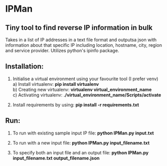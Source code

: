 # IPMan

<h2>Tiny tool to find reverse IP information in bulk</h2>

Takes in a list of IP addresses in a text file format and outputsa json with information about that specific IP including location, hostname, city, region and service provider. Utilizes python's ipinfo package.


<h2>Installation:</h2>

1. Initialise a virtual environment using your favourite tool (I prefer venv)<br>
       a) Install virtualenv: 
              <b>pip install virtualenv</b><br>
       b) Creating new virtualenv: 
             <b> virtualenv virtual_environment_name </b><br>
       c) Activating virtualenv:
              <b>./virtual_environment_name/Scripts/activate</b><br>

2. Install requirements by using:
       <b>pip install -r requirements.txt</b>
       
<h2>Run:</h2>

1. To run with existing sample input IP file:
  <b>python IPMan.py input.txt</b>

2. To run with a new input file:
  <b>python IPMan.py input_filename.txt</b>

3. To specify both an input file and an output file:
  <b>python IPMan.py input_filename.txt output_filename.json</b> 
  
